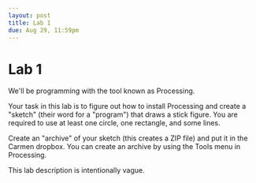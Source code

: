 ```yaml
---
layout: post
title: Lab 1
due: Aug 29, 11:59pm
---
```


# Lab 1

We'll be programming with the tool known as Processing.

Your task in this lab is to figure out how to install Processing and
create a "sketch" (their word for a "program") that draws a stick
figure. You are required to use at least one circle, one rectangle,
and some lines.

Create an "archive" of your sketch (this creates a ZIP file) and put
it in the Carmen dropbox. You can create an archive by using the Tools
menu in Processing.

This lab description is intentionally vague.
